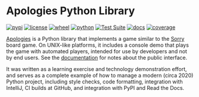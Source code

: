 # Apologies Python Library

[![pypi](https://img.shields.io/pypi/v/apologies.svg)](https://pypi.org/project/apologies/)
[![license](https://img.shields.io/pypi/l/apologies.svg)](https://github.com/pronovic/apologies/blob/master/LICENSE)
[![wheel](https://img.shields.io/pypi/wheel/apologies.svg)](https://pypi.org/project/apologies/)
[![python](https://img.shields.io/pypi/pyversions/apologies.svg)](https://pypi.org/project/apologies/)
[![Test Suite](https://github.com/pronovic/apologies/workflows/Test%20Suite/badge.svg)](https://github.com/pronovic/apologies/actions?query=workflow%3A%22Test+Suite%22)
[![docs](https://readthedocs.org/projects/apologies/badge/?version=stable&style=flat)](https://apologies.readthedocs.io/en/stable/)
[![coverage](https://coveralls.io/repos/github/pronovic/apologies/badge.svg?branch=master)](https://coveralls.io/github/pronovic/apologies?branch=master)

[Apologies](https://github.com/pronovic/apologies) is a Python library that implements a game similar to the [Sorry](https://en.wikipedia.org/wiki/Sorry!_(game)) board game.  On UNIX-like platforms, it includes a console demo that plays the game with automated players, intended for use by developers and not by end users.  See the [documentation](https://apologies.readthedocs.io/en/stable) for notes about the public interface.

It was written as a learning exercise and technology demonstration effort, and
serves as a complete example of how to manage a modern (circa 2020) Python
project, including style checks, code formatting, integration with IntelliJ, CI
builds at GitHub, and integration with PyPI and Read the Docs.
